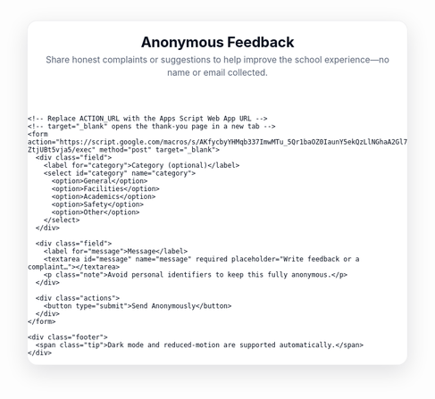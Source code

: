 <html lang="en">
<head>
  <meta charset="utf-8" />
  <title>Anonymous School Feedback</title>
  <meta name="viewport" content="width=device-width, initial-scale=1" />
  <!-- Opt-in to light/dark color schemes for native UI surfaces -->
  <meta name="color-scheme" content="light dark" />
  <style>
    :root {
      /* Let the UA render appropriate form controls in light/dark */
      color-scheme: light dark;

      /* Theming via CSS custom properties (variables) */
      --bg: #f7f8fb;
      --text: #0b1220;
      --muted: #5b6577;
      --card: rgba(255, 255, 255, 0.85);
      --card-border: rgba(15, 23, 42, 0.08);
      --accent: #2563eb;   /* blue-600 */
      --accent-2: #7c3aed; /* purple-600 */
      --ring: #93c5fd;     /* blue-300 */
      --shadow: 0 12px 40px rgba(2, 6, 23, 0.12);
      --blur: 14px;

      --radius: 16px;
      --gap: 14px;
      --pad: 18px;

      --transition: 160ms;
    }

    @media (prefers-color-scheme: dark) {
      :root {
        --bg: #0b1020;
        --text: #e6e8ef;
        --muted: #a2a9ba;
        --card: rgba(17, 24, 39, 0.60);
        --card-border: rgba(255, 255, 255, 0.10);
        --accent: #60a5fa;   /* blue-400 */
        --accent-2: #a78bfa; /* violet-400 */
        --ring: #60a5fa;
        --shadow: 0 12px 40px rgba(0, 0, 0, 0.45);
      }
    }

    /* Respect users who prefer less motion */
    @media (prefers-reduced-motion: reduce) {
      * {
        animation: none !important;
        transition: none !important;
        scroll-behavior: auto !important;
      }
    }

    /* Background and layout */
    html, body {
      height: 100%;
    }
    body {
      margin: 0;
      font-family: ui-sans-serif, system-ui, -apple-system, "Segoe UI", Roboto,
                   "Helvetica Neue", Arial, "Noto Sans", "Liberation Sans", sans-serif;
      color: var(--text);
      background: radial-gradient(1200px 800px at 80% -10%, rgba(124, 58, 237, 0.18), transparent 60%),
                  radial-gradient(1000px 700px at -10% 20%, rgba(37, 99, 235, 0.18), transparent 55%),
                  var(--bg);
      display: grid;
      place-items: center;
      padding: 32px 18px;
    }

    .card {
      width: min(680px, 100%);
      border-radius: calc(var(--radius) + 2px);
      background: var(--card);
      border: 1px solid var(--card-border);
      box-shadow: var(--shadow);
      backdrop-filter: blur(var(--blur));
      -webkit-backdrop-filter: blur(var(--blur));
      overflow: clip;
    }

    .header {
      padding: 22px 22px 8px;
    }
    .title {
      margin: 0 0 6px;
      font-weight: 700;
      letter-spacing: -0.01em;
      font-size: clamp(1.25rem, 1rem + 1vw, 1.6rem);
    }
    .subtitle {
      margin: 0;
      color: var(--muted);
      font-size: 0.975rem;
      line-height: 1.45;
    }

    form {
      display: grid;
      gap: var(--gap);
      padding: 10px 22px 22px;
    }

    label {
      font-size: 0.95rem;
      font-weight: 600;
      margin-bottom: 6px;
      display: block;
    }

    .field {
      display: grid;
      gap: 6px;
    }

    select,
    textarea,
    button {
      font: inherit;
    }

    select,
    textarea {
      width: 100%;
      color: var(--text);
      background: rgba(255, 255, 255, 0.6);
      border: 1px solid var(--card-border);
      border-radius: var(--radius);
      padding: var(--pad);
      outline: none;
      transition: box-shadow var(--transition) ease, border-color var(--transition) ease, background var(--transition) ease;
      backdrop-filter: blur(2px);
      -webkit-backdrop-filter: blur(2px);
    }

    @media (prefers-color-scheme: dark) {
      select,
      textarea {
        background: rgba(2, 6, 23, 0.35);
      }
    }

    textarea {
      min-height: 170px;
      resize: vertical;
    }

    select:focus-visible,
    textarea:focus-visible {
      border-color: transparent;
      box-shadow: 0 0 0 3px var(--ring);
    }

    .note {
      color: var(--muted);
      font-size: 0.92rem;
      margin-top: -2px;
      margin-bottom: 8px;
    }

    .actions {
      display: grid;
      gap: 10px;
      margin-top: 6px;
    }

    button[type="submit"] {
      cursor: pointer;
      border: none;
      border-radius: calc(var(--radius) + 2px);
      padding: 14px 18px;
      color: white;
      font-weight: 700;
      letter-spacing: 0.02em;
      background-image: linear-gradient(135deg, var(--accent), var(--accent-2));
      box-shadow: 0 8px 20px rgba(37, 99, 235, 0.35);
      transition: transform var(--transition) ease, box-shadow var(--transition) ease, opacity var(--transition) ease;
    }

    button[type="submit"]:hover {
      transform: translateY(-1px);
      box-shadow: 0 12px 28px rgba(37, 99, 235, 0.40);
    }

    button[type="submit"]:active {
      transform: translateY(0);
      box-shadow: 0 6px 16px rgba(37, 99, 235, 0.32);
    }

    button[type="submit"]:focus-visible {
      outline: none;
      box-shadow: 0 0 0 4px rgba(147, 197, 253, 0.85), 0 8px 20px rgba(37, 99, 235, 0.35);
    }

    .footer {
      padding: 16px 22px 22px;
      border-top: 1px solid var(--card-border);
      color: var(--muted);
      font-size: 0.92rem;
      display: flex;
      align-items: center;
      gap: 10px;
      justify-content: space-between;
    }

    .tip {
      font-size: 0.9rem;
    }
  </style>
</head>
<body>
  <main class="card" aria-labelledby="title">
    <header class="header">
      <h1 class="title" id="title">Anonymous Feedback</h1>
      <p class="subtitle">Share honest complaints or suggestions to help improve the school experience—no name or email collected.</p>
    </header>

    <!-- Replace ACTION_URL with the Apps Script Web App URL -->
    <!-- target="_blank" opens the thank‑you page in a new tab -->
    <form action="https://script.google.com/macros/s/AKfycbyYHMqb337ImwMTu_5Qr1baOZ0IaunY5ekQzLlNGhaA2Gl7WsLUBcVx-ZtjUBt5vja5/exec" method="post" target="_blank">
      <div class="field">
        <label for="category">Category (optional)</label>
        <select id="category" name="category">
          <option>General</option>
          <option>Facilities</option>
          <option>Academics</option>
          <option>Safety</option>
          <option>Other</option>
        </select>
      </div>

      <div class="field">
        <label for="message">Message</label>
        <textarea id="message" name="message" required placeholder="Write feedback or a complaint…"></textarea>
        <p class="note">Avoid personal identifiers to keep this fully anonymous.</p>
      </div>

      <div class="actions">
        <button type="submit">Send Anonymously</button>
      </div>
    </form>

    <div class="footer">
      <span class="tip">Dark mode and reduced‑motion are supported automatically.</span>
    </div>
  </main>
</body>
</html>
